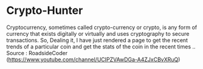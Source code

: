 # Crypto-Hunter
Cryptocurrency, sometimes called crypto-currency or crypto, is any form of currency that exists digitally or virtually and uses cryptography to secure transactions. So, Dealing it, I have just rendered a page to get the recent trends of a particular coin and get the stats of the coin in the recent times .. 
Source : RoadsideCoder (https://www.youtube.com/channel/UCIPZVAwDGa-A4ZJxCBvXRuQ)
